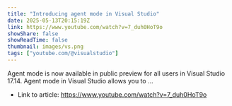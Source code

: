 ```yaml
---
title: "Introducing agent mode in Visual Studio"
date: 2025-05-13T20:15:19Z
link: https://www.youtube.com/watch?v=7_duh0HoT9o
showShare: false
showReadTime: false
thumbnail: images/vs.png
tags: ["youtube.com/@visualstudio"]
---
```

Agent mode is now available in public preview for all users in Visual Studio 17.14. Agent mode in Visual Studio allows you to ...

- Link to article: https://www.youtube.com/watch?v=7_duh0HoT9o